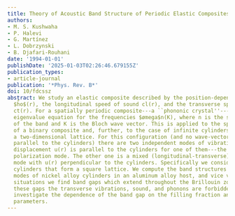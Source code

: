 ```yaml
---
title: Theory of Acoustic Band Structure of Periodic Elastic Composites
authors:
- M. S. Kushwaha
- P. Halevi
- G. Martínez
- L. Dobrzynski
- B. Djafari-Rouhani
date: '1994-01-01'
publishDate: '2025-01-03T02:26:46.679155Z'
publication_types:
- article-journal
publication: '*Phys. Rev. B*'
doi: 10/fdcssz
abstract: We study an elastic composite described by the position-dependent mass density
  $h̊o$(r), the longitudinal speed of sound cl(r), and the transverse speed of sound
  ct(r). For a spatially periodic composite---a ``phononic crystal''---we derive the
  eigenvalue equation for the frequencies $ømega$n(K), where n is the serial number
  of the band and K is the Bloch wave vector. This is applied to the special case
  of a binary composite and, further, to the case of infinite cylinders that form
  a two-dimensional lattice. For this configuration (and no wave-vector component
  parallel to the cylinders) there are two independent modes of vibration. The elastic
  displacement u(r) is parallel to the cylinders for one of them---the transverse
  polarization mode. The other one is a mixed (longitudinal-transverse) polarization
  mode with u(r) perpendicular to the cylinders. Specifically we consider circular
  cylinders that form a square lattice. We compute the band structures for the transverse
  modes of nickel alloy cylinders in an aluminum alloy host, and vice versa. In both
  situations we find band gaps which extend throughout the Brillouin zone. Within
  these gaps the transverse vibrations, sound, and phonons are forbidden. We also
  investigate the dependence of the band gap on the filling fraction and on the material
  parameters.
---
```

